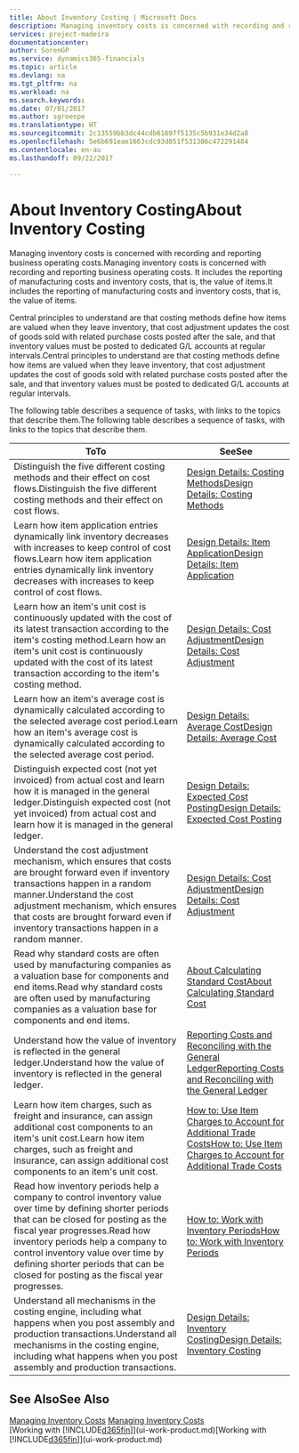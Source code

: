 ```yaml
---
title: About Inventory Costing | Microsoft Docs
description: Managing inventory costs is concerned with recording and reporting business operating costs. It includes the reporting of manufacturing costs and inventory costs, that is, the value of items.
services: project-madeira
documentationcenter: 
author: SorenGP
ms.service: dynamics365-financials
ms.topic: article
ms.devlang: na
ms.tgt_pltfrm: na
ms.workload: na
ms.search.keywords: 
ms.date: 07/01/2017
ms.author: sgroespe
ms.translationtype: HT
ms.sourcegitcommit: 2c13559bb3dc44cdb61697f5135c5b931e34d2a8
ms.openlocfilehash: 5e6b691eae1663cdc93d851f531306c472291484
ms.contentlocale: en-au
ms.lasthandoff: 09/22/2017

---
```

# <a name="about-inventory-costing"></a><span data-ttu-id="debe5-104">About Inventory Costing</span><span class="sxs-lookup"><span data-stu-id="debe5-104">About Inventory Costing</span></span>
<span data-ttu-id="debe5-105">Managing inventory costs is concerned with recording and reporting business operating costs.</span><span class="sxs-lookup"><span data-stu-id="debe5-105">Managing inventory costs is concerned with recording and reporting business operating costs.</span></span> <span data-ttu-id="debe5-106">It includes the reporting of manufacturing costs and inventory costs, that is, the value of items.</span><span class="sxs-lookup"><span data-stu-id="debe5-106">It includes the reporting of manufacturing costs and inventory costs, that is, the value of items.</span></span>  

 <span data-ttu-id="debe5-107">Central principles to understand are that costing methods define how items are valued when they leave inventory, that cost adjustment updates the cost of goods sold with related purchase costs posted after the sale, and that inventory values must be posted to dedicated G/L accounts at regular intervals.</span><span class="sxs-lookup"><span data-stu-id="debe5-107">Central principles to understand are that costing methods define how items are valued when they leave inventory, that cost adjustment updates the cost of goods sold with related purchase costs posted after the sale, and that inventory values must be posted to dedicated G/L accounts at regular intervals.</span></span>  

 <span data-ttu-id="debe5-108">The following table describes a sequence of tasks, with links to the topics that describe them.</span><span class="sxs-lookup"><span data-stu-id="debe5-108">The following table describes a sequence of tasks, with links to the topics that describe them.</span></span>   

|<span data-ttu-id="debe5-109">**To**</span><span class="sxs-lookup"><span data-stu-id="debe5-109">**To**</span></span>|<span data-ttu-id="debe5-110">**See**</span><span class="sxs-lookup"><span data-stu-id="debe5-110">**See**</span></span>|  
|------------|-------------|  
|<span data-ttu-id="debe5-111">Distinguish the five different costing methods and their effect on cost flows.</span><span class="sxs-lookup"><span data-stu-id="debe5-111">Distinguish the five different costing methods and their effect on cost flows.</span></span>|[<span data-ttu-id="debe5-112">Design Details: Costing Methods</span><span class="sxs-lookup"><span data-stu-id="debe5-112">Design Details: Costing Methods</span></span>](design-details-costing-methods.md)|  
|<span data-ttu-id="debe5-113">Learn how item application entries dynamically link inventory decreases with increases to keep control of cost flows.</span><span class="sxs-lookup"><span data-stu-id="debe5-113">Learn how item application entries dynamically link inventory decreases with increases to keep control of cost flows.</span></span>|[<span data-ttu-id="debe5-114">Design Details: Item Application</span><span class="sxs-lookup"><span data-stu-id="debe5-114">Design Details: Item Application</span></span>](design-details-item-application.md)|  
|<span data-ttu-id="debe5-115">Learn how an item's unit cost is continuously updated with the cost of its latest transaction according to the item's costing method.</span><span class="sxs-lookup"><span data-stu-id="debe5-115">Learn how an item's unit cost is continuously updated with the cost of its latest transaction according to the item's costing method.</span></span>|[<span data-ttu-id="debe5-116">Design Details: Cost Adjustment</span><span class="sxs-lookup"><span data-stu-id="debe5-116">Design Details: Cost Adjustment</span></span>](design-details-cost-adjustment.md)|  
|<span data-ttu-id="debe5-117">Learn how an item's average cost is dynamically calculated according to the selected average cost period.</span><span class="sxs-lookup"><span data-stu-id="debe5-117">Learn how an item's average cost is dynamically calculated according to the selected average cost period.</span></span>|[<span data-ttu-id="debe5-118">Design Details: Average Cost</span><span class="sxs-lookup"><span data-stu-id="debe5-118">Design Details: Average Cost</span></span>](design-details-average-cost.md)|  
|<span data-ttu-id="debe5-119">Distinguish expected cost (not yet invoiced) from actual cost and learn how it is managed in the general ledger.</span><span class="sxs-lookup"><span data-stu-id="debe5-119">Distinguish expected cost (not yet invoiced) from actual cost and learn how it is managed in the general ledger.</span></span>|[<span data-ttu-id="debe5-120">Design Details: Expected Cost Posting</span><span class="sxs-lookup"><span data-stu-id="debe5-120">Design Details: Expected Cost Posting</span></span>](design-details-expected-cost-posting.md)|  
|<span data-ttu-id="debe5-121">Understand the cost adjustment mechanism, which ensures that costs are brought forward even if inventory transactions happen in a random manner.</span><span class="sxs-lookup"><span data-stu-id="debe5-121">Understand the cost adjustment mechanism, which ensures that costs are brought forward even if inventory transactions happen in a random manner.</span></span>|[<span data-ttu-id="debe5-122">Design Details: Cost Adjustment</span><span class="sxs-lookup"><span data-stu-id="debe5-122">Design Details: Cost Adjustment</span></span>](design-details-cost-adjustment.md)|  
|<span data-ttu-id="debe5-123">Read why standard costs are often used by manufacturing companies as a valuation base for components and end items.</span><span class="sxs-lookup"><span data-stu-id="debe5-123">Read why standard costs are often used by manufacturing companies as a valuation base for components and end items.</span></span>|[<span data-ttu-id="debe5-124">About Calculating Standard Cost</span><span class="sxs-lookup"><span data-stu-id="debe5-124">About Calculating Standard Cost</span></span>](finance-about-calculating-standard-cost.md)|  
|<span data-ttu-id="debe5-125">Understand how the value of inventory is reflected in the general ledger.</span><span class="sxs-lookup"><span data-stu-id="debe5-125">Understand how the value of inventory is reflected in the general ledger.</span></span>|[<span data-ttu-id="debe5-126">Reporting Costs and Reconciling with the General Ledger</span><span class="sxs-lookup"><span data-stu-id="debe5-126">Reporting Costs and Reconciling with the General Ledger</span></span>](finance-report-costs-and-reconcile-with-the-general-ledger.md)|  
|<span data-ttu-id="debe5-127">Learn how item charges, such as freight and insurance, can assign additional cost components to an item's unit cost.</span><span class="sxs-lookup"><span data-stu-id="debe5-127">Learn how item charges, such as freight and insurance, can assign additional cost components to an item's unit cost.</span></span>|[<span data-ttu-id="debe5-128">How to: Use Item Charges to Account for Additional Trade Costs</span><span class="sxs-lookup"><span data-stu-id="debe5-128">How to: Use Item Charges to Account for Additional Trade Costs</span></span>](payables-how-assign-item-charges.md)|  
|<span data-ttu-id="debe5-129">Read how inventory periods help a company to control inventory value over time by defining shorter periods that can be closed for posting as the fiscal year progresses.</span><span class="sxs-lookup"><span data-stu-id="debe5-129">Read how inventory periods help a company to control inventory value over time by defining shorter periods that can be closed for posting as the fiscal year progresses.</span></span>|[<span data-ttu-id="debe5-130">How to: Work with Inventory Periods</span><span class="sxs-lookup"><span data-stu-id="debe5-130">How to: Work with Inventory Periods</span></span>](finance-how-to-work-with-inventory-periods.md)|  
|<span data-ttu-id="debe5-131">Understand all mechanisms in the costing engine, including what happens when you post assembly and production transactions.</span><span class="sxs-lookup"><span data-stu-id="debe5-131">Understand all mechanisms in the costing engine, including what happens when you post assembly and production transactions.</span></span>|[<span data-ttu-id="debe5-132">Design Details: Inventory Costing</span><span class="sxs-lookup"><span data-stu-id="debe5-132">Design Details: Inventory Costing</span></span>](design-details-inventory-costing.md)|

## <a name="see-also"></a><span data-ttu-id="debe5-133">See Also</span><span class="sxs-lookup"><span data-stu-id="debe5-133">See Also</span></span>
<span data-ttu-id="debe5-134">[Managing Inventory Costs](finance-manage-inventory-costs.md)  </span><span class="sxs-lookup"><span data-stu-id="debe5-134">[Managing Inventory Costs](finance-manage-inventory-costs.md)  </span></span>  
<span data-ttu-id="debe5-135">[Working with [!INCLUDE[d365fin](includes/d365fin_md.md)]](ui-work-product.md)</span><span class="sxs-lookup"><span data-stu-id="debe5-135">[Working with [!INCLUDE[d365fin](includes/d365fin_md.md)]](ui-work-product.md)</span></span>

